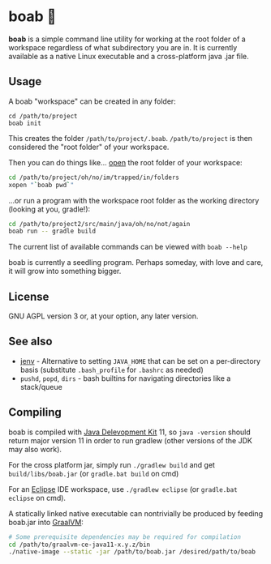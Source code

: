 # boab 🌳

**boab** is a simple command line utility for working at the root folder of a workspace regardless of what subdirectory you are in. It is currently available as a native Linux executable and a cross-platform java .jar file.

## Usage

A boab "workspace" can be created in any folder:

```
cd /path/to/project
boab init
```

This creates the folder `/path/to/project/.boab`. `/path/to/project` is then considered the "root folder" of your workspace.

Then you can do things like... [open](https://github.com/abstractsun/misc-tools/blob/master/xopen) the root folder of your workspace:

```sh
cd /path/to/project/oh/no/im/trapped/in/folders
xopen "`boab pwd`"
```

...or run a program with the workspace root folder as the working directory (looking at you, gradle!):

```sh
cd /path/to/project2/src/main/java/oh/no/not/again
boab run -- gradle build
```

The current list of available commands can be viewed with `boab --help`

boab is currently a seedling program. Perhaps someday, with love and care, it will grow into something bigger.

## License

GNU AGPL version 3 or, at your option, any later version.

## See also

- [jenv](https://github.com/jenv/jenv/) - Alternative to setting `JAVA_HOME` that can be set on a per-directory basis (substitute `.bash_profile` for `.bashrc` as needed)
- `pushd`, `popd`, `dirs` - bash builtins for navigating directories like a stack/queue

## Compiling

boab is compiled with [Java Delevopment Kit](https://adoptopenjdk.net/) 11, so `java -version` should return major version 11 in order to run gradlew (other versions of the JDK may also work).

For the cross platform jar, simply run `./gradlew build` and get `build/libs/boab.jar` (or `gradle.bat build` on cmd)

For an [Eclipse](https://www.eclipse.org/downloads/) IDE workspace, use `./gradlew eclipse` (or `gradle.bat eclipse` on cmd).

A statically linked native executable can nontrivially be produced by feeding boab.jar into [GraalVM](https://www.graalvm.org/):

```sh
# Some prerequisite dependencies may be required for compilation
cd /path/to/graalvm-ce-java11-x.y.z/bin
./native-image --static -jar /path/to/boab.jar /desired/path/to/boab
```
